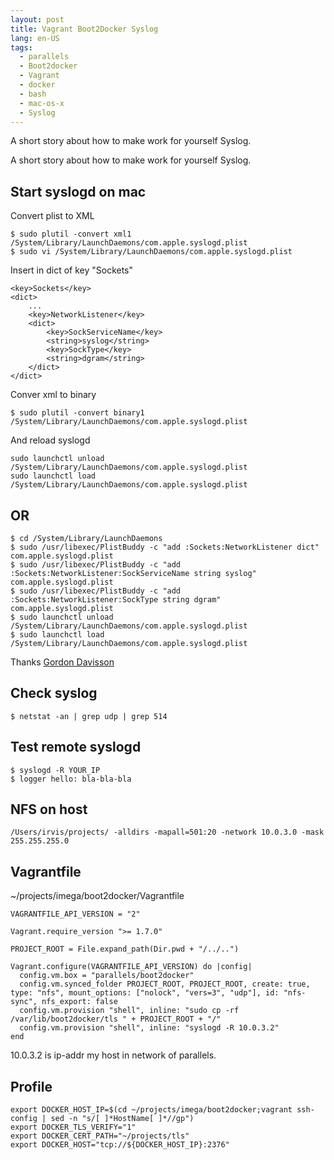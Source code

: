```yaml
---
layout: post
title: Vagrant Boot2Docker Syslog
lang: en-US
tags:
  - parallels
  - Boot2docker
  - Vagrant
  - docker
  - bash
  - mac-os-x
  - Syslog
---
```

A short story about how to make work for yourself Syslog.
<!--more-->

A short story about how to make work for yourself Syslog.

## Start syslogd on mac

Convert plist to XML

```
$ sudo plutil -convert xml1 /System/Library/LaunchDaemons/com.apple.syslogd.plist
$ sudo vi /System/Library/LaunchDaemons/com.apple.syslogd.plist
```
Insert in dict of key "Sockets"

```
<key>Sockets</key>
<dict>
    ...
    <key>NetworkListener</key>
    <dict>
        <key>SockServiceName</key>
        <string>syslog</string>
        <key>SockType</key>
        <string>dgram</string>
    </dict>
</dict>
```
Conver xml to binary

```
$ sudo plutil -convert binary1 /System/Library/LaunchDaemons/com.apple.syslogd.plist
```
And reload syslogd

```
sudo launchctl unload /System/Library/LaunchDaemons/com.apple.syslogd.plist
sudo launchctl load /System/Library/LaunchDaemons/com.apple.syslogd.plist
```

## OR

```
$ cd /System/Library/LaunchDaemons
$ sudo /usr/libexec/PlistBuddy -c "add :Sockets:NetworkListener dict" com.apple.syslogd.plist
$ sudo /usr/libexec/PlistBuddy -c "add :Sockets:NetworkListener:SockServiceName string syslog" com.apple.syslogd.plist
$ sudo /usr/libexec/PlistBuddy -c "add :Sockets:NetworkListener:SockType string dgram" com.apple.syslogd.plist
$ sudo launchctl unload /System/Library/LaunchDaemons/com.apple.syslogd.plist
$ sudo launchctl load /System/Library/LaunchDaemons/com.apple.syslogd.plist
```
Thanks [Gordon Davisson](http://stackexchange.com/users/32384/gordon-davisson)

## Check syslog

```
$ netstat -an | grep udp | grep 514
```

## Test remote syslogd
```
$ syslogd -R YOUR_IP
$ logger hello: bla-bla-bla
```

## NFS on host
```
/Users/irvis/projects/ -alldirs -mapall=501:20 -network 10.0.3.0 -mask 255.255.255.0
```

## Vagrantfile
~/projects/imega/boot2docker/Vagrantfile

```
VAGRANTFILE_API_VERSION = "2"

Vagrant.require_version ">= 1.7.0"

PROJECT_ROOT = File.expand_path(Dir.pwd + "/../..")

Vagrant.configure(VAGRANTFILE_API_VERSION) do |config|
  config.vm.box = "parallels/boot2docker"
  config.vm.synced_folder PROJECT_ROOT, PROJECT_ROOT, create: true, type: "nfs", mount_options: ["nolock", "vers=3", "udp"], id: "nfs-sync", nfs_export: false
  config.vm.provision "shell", inline: "sudo cp -rf /var/lib/boot2docker/tls " + PROJECT_ROOT + "/"
  config.vm.provision "shell", inline: "syslogd -R 10.0.3.2"
end
```
10.0.3.2 is ip-addr my host in network of parallels.

## Profile
```
export DOCKER_HOST_IP=$(cd ~/projects/imega/boot2docker;vagrant ssh-config | sed -n "s/[ ]*HostName[ ]*//gp")
export DOCKER_TLS_VERIFY="1"
export DOCKER_CERT_PATH="~/projects/tls"
export DOCKER_HOST="tcp://${DOCKER_HOST_IP}:2376"
```
